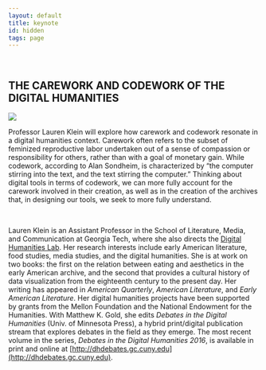 ```yaml
---
layout: default
title: keynote
id: hidden
tags: page
---
```


<br/>

## THE CAREWORK AND CODEWORK OF THE DIGITAL HUMANITIES

<img src="../media/Lauren_Klein_small.jpg">

Professor Lauren Klein will explore how carework and codework resonate in a digital humanities context. Carework often refers to the subset of feminized reproductive labor undertaken out of a sense of compassion or responsibility for others, rather than with a goal of monetary gain. While codework, according to Alan Sondheim, is characterized by “the computer stirring into the text, and the text stirring the computer.” Thinking about digital tools in terms of codework, we can more fully account for the carework involved in their creation, as well as in the creation of the archives that, in designing our tools, we seek to more fully understand.

<br />

Lauren Klein is an Assistant Professor in the School of Literature, Media, and Communication at Georgia Tech, where she also directs the [Digital Humanities Lab](http://dhlab.lmc.gatech.edu/). Her research interests include early American literature, food studies, media studies, and the digital humanities. She is at work on two books: the first on the relation between eating and aesthetics in the early American archive, and the second that provides a cultural history of data visualization from the eighteenth century to the present day. Her writing has appeared in _American Quarterly_, _American Literature_, and _Early American Literature_. Her digital humanities projects have been supported by grants from the Mellon Foundation and the National Endowment for the Humanities. With Matthew K. Gold, she edits _Debates in the Digital Humanities_ (Univ. of Minnesota Press), a hybrid print/digital publication stream that explores debates in the field as they emerge. The most recent volume in the series, _Debates in the Digital Humanities 2016_, is available in print and online at [http://dhdebates.gc.cuny.edu](http://dhdebates.gc.cuny.edu).